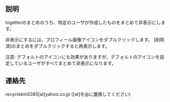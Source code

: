 説明
----

togetterのまとめのうち、特定のユーザが作成したものをまとめて非表示にします。  

非表示にするには、プロフィール画像アイコンをダブルクリックします。
[削除済]のまとめをダブルクリックすると再表示します。  

注意: デフォルトのアイコンにも効果がありますが、デフォルトのアイコンを設定しているユーザがすべてまとめて非表示になります。  


連絡先
------
recyclebin5385[at]yahoo.co.jp ([at]を@に置換してください)
